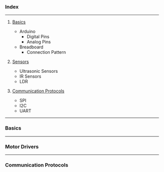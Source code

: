 ### Index
***
1.  [Basics](https://github.com/tanishk26/phenom26/blob/master/ThirdOctTask.md/20)
    * Arduino
        * Digital Pins
        * Analog Pins
    * Breadboard
        * Connection Pattern

2. [Sensors]()
    * Ultrasonic Sensors
    * IR Sensors
    * LDR

3.  [Communication Protocols]()
    * SPI
    * I2C
    * UART
***
### Basics

***
### Motor Drivers

***
### Communication Protocols
